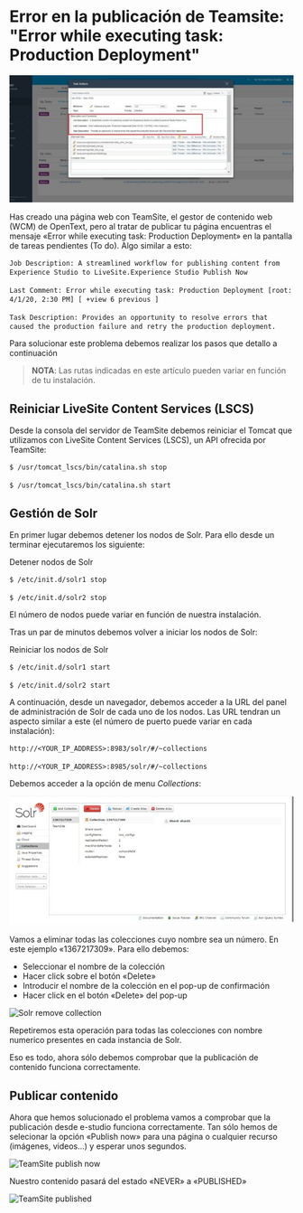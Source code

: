 # Error en la publicación de Teamsite: "Error while executing task: Production Deployment"

![Error en la publicación de Teamsite: Error while executing task: Production Deployment](images/teamsite-deploy-error-570x255.jpg "Error en la publicación de Teamsite: Error while executing task: Production Deployment")

Has creado una página web con TeamSite, el gestor de contenido web (WCM) de OpenText, pero al tratar de publicar tu página  encuentras el mensaje «Error while executing task: Production Deployment» en la pantalla de tareas pendientes (To do). Algo similar a esto:

 
```
Job Description: A streamlined workflow for publishing content from Experience Studio to LiveSite.Experience Studio Publish Now

Last Comment: Error while executing task: Production Deployment [root: 4/1/20, 2:30 PM] [ +view 6 previous ]

Task Description: Provides an opportunity to resolve errors that caused the production failure and retry the production deployment.
```

Para solucionar este problema debemos realizar los pasos que detallo a continuación

> **NOTA**: Las rutas indicadas en este artículo pueden variar en función de tu instalación.

 

## Reiniciar LiveSite Content Services (LSCS)
Desde la consola del servidor de TeamSite debemos reiniciar el Tomcat que utilizamos con LiveSite Content Services (LSCS), un API ofrecida por TeamSite:

```
$ /usr/tomcat_lscs/bin/catalina.sh stop

$ /usr/tomcat_lscs/bin/catalina.sh start
```
 

## Gestión de Solr
En primer lugar debemos detener los nodos de Solr. Para ello desde un terminar ejecutaremos los siguiente:

Detener nodos de Solr

```
$ /etc/init.d/solr1 stop

$ /etc/init.d/solr2 stop
```

El número de nodos puede variar en función de nuestra instalación.

Tras un par de minutos debemos volver a iniciar los nodos de Solr:

Reiniciar los nodos de Solr

```
$ /etc/init.d/solr1 start

$ /etc/init.d/solr2 start
```

A continuación, desde un navegador, debemos acceder a la URL del panel de administración de Solr de cada uno de los nodos. Las URL tendran un aspecto similar a este (el número de puerto puede variar en cada instalación):

```
http://<YOUR_IP_ADDRESS>:8983/solr/#/~collections

http://<YOUR_IP_ADDRESS>:8985/solr/#/~collections
```

Debemos acceder a la opción de menu *Collections*:

![Solr admin panel](images/solr-admin-panel-744x337.jpg "Solr admin panel")

Vamos a eliminar todas las colecciones  cuyo nombre sea un número. En este ejemplo «1367217309». Para ello debemos:

   - Seleccionar el nombre de la colección
   - Hacer click sobre el botón «Delete»
   - Introducir el nombre de la colección en el pop-up de confirmación
   - Hacer click en el botón «Delete» del pop-up


![Solr remove collection](images/solr-remove-collection-1200x542.jpg "Solr remove collection")


Repetiremos esta operación para todas las colecciones con nombre numerico presentes en cada instancia de Solr.

Eso es todo, ahora sólo debemos comprobar que la publicación de contenido funciona correctamente.

## Publicar contenido

Ahora que hemos solucionado el problema vamos a comprobar que la publicación desde e-studio funciona correctamente.  Tan sólo hemos de selecionar la opción «Publish now» para una página o cualquier recurso (imágenes, videos…) y esperar unos segundos.

![TeamSite publish now](images/teamsite-publish-now-1200x548.jpg "TeamSite publish now")
 

Nuestro contenido pasará del estado «NEVER» a «PUBLISHED»

![TeamSite published](images/teamsite-published-1200x550.jpg "TeamSite published")

